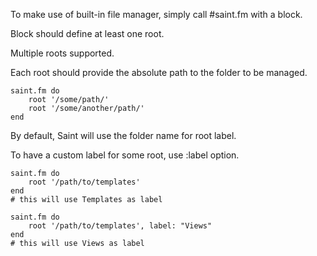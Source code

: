 
To make use of built-in file manager, simply call #saint.fm with a block.

Block should define at least one root.

Multiple roots supported.

Each root should provide the absolute path to the folder to be managed.

    saint.fm do
        root '/some/path/'
        root '/some/another/path/'
    end

By default, Saint will use the folder name for root label.

To have a custom label for some root, use :label option.

    saint.fm do
        root '/path/to/templates'
    end
    # this will use Templates as label

    saint.fm do
        root '/path/to/templates', label: "Views"
    end
    # this will use Views as label

